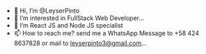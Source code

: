 - 👋 Hi, I’m @LeyserPinto
- 👀 I’m interested in FullStack Web Developer...
- 🌱 I’m React JS and Node JS specialist
- 📫 How to reach me? send me a WhatsApp Message to +58 424 8637828 or mail to leyserpinto3@gmail.com...

<!---
LeyserPinto/LeyserPinto is a ✨ special ✨ repository because its `README.md` (this file) appears on your GitHub profile.
You can click the Preview link to take a look at your changes.
--->
